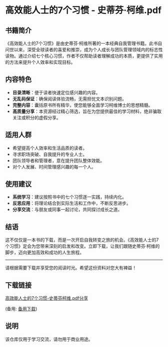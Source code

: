 # 高效能人士的7个习惯 - 史蒂芬·柯维.pdf

## 书籍简介

《高效能人士的7个习惯》是由史蒂芬·柯维所著的一本经典自我管理书籍。此书自问世以来，深受全球读者的喜爱和推崇，成为个人成长与团队管理领域内的标志性读物。通过介绍七个核心习惯，作者不仅帮助读者理解成功的本质，更提供了实用的方法来提升个人效率和实现目标。

## 内容特色

- **目录清晰**：便于读者快速定位感兴趣的内容。
- **无乱码保证**：确保阅读体验流畅，无需担忧文本识别问题。
- **完整内容**：囊括原书所有精华，使您能够全面学习柯维博士的思想精髓。
- **高质量分享**：本资源经过精心筛选，旨在为您提供最佳的学习材料，绝非骗取关注或积分的虚假分享。

## 适用人群

- 希望提高个人效率和生活品质的读者。
- 寻求职场突破、自我提升的专业人士。
- 团队领导者和管理者，意在提升团队整体效能。
- 对个人发展、时间管理感兴趣的每一个人。

## 使用建议

- **系统学习**：建议按照书中的七个习惯逐一实践，持续内化。
- **反思应用**：将理论结合到实际生活和工作中，不断反思进步。
- **分享交流**：与朋友或同事一起讨论，共同探讨成长之道。

## 结语

这不仅仅是一本书的下载，而是一次开启自我转变之旅的机会。《高效能人士的7个习惯》定会为您带来深刻的启发和改变。立即下载，让我们跟随史蒂芬·柯维的脚步，迈向更加高效和成功的人生旅程。

---

请根据需要下载并享受您的阅读时光。希望这份资料对您大有裨益！

## 下载链接
[高效能人士的7个习惯-史蒂芬柯维.pdf分享](https://pan.quark.cn/s/2e0a0271f74b) 

(备用: [备用下载](https://pan.baidu.com/s/1YVx5CIxnhefd9VoJ46LOAA?pwd=1234))

## 说明

该仓库仅用于学习交流，请勿用于商业用途。
